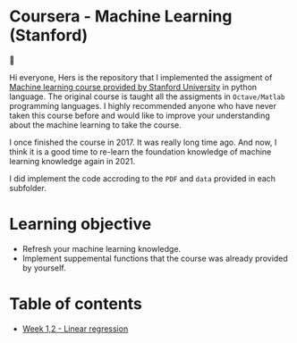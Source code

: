 # Coursera - Machine Learning (Stanford)

:wave: 

Hi everyone, Hers is the repository that I implemented the assigment of [Machine learning course provided by Stanford University](https://www.coursera.org/learn/machine-learning/home/welcome) in python language.
The original course is taught all the assigments in `Octave/Matlab` programming languages. I highly recommended anyone who have never taken this course before and would like to improve your understanding about the machine learning to take the course.

I once finished the course in 2017. It was really long time ago.
And now, I think it is a good time to re-learn the foundation knowledge of machine learning knowledge again in 2021.

I did implement the code accroding to the `PDF` and `data` provided in each subfolder.

# Learning objective
- Refresh your machine learning knowledge.
- Implement suppemental functions that the course was already provided by yourself.

# Table of contents

- [Week 1,2 - Linear regression](https://github.com/Pathairush/machine_learning_stanford/tree/main/01_linear_regression)